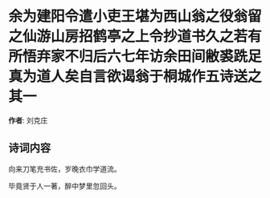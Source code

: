# 余为建阳令遣小吏王堪为西山翁之役翁留之仙游山房招鹤亭之上令抄道书久之若有所悟弃家不归后六七年访余田间敝裘跣足真为道人矣自言欲谒翁于桐城作五诗送之  其一

**作者**: 刘克庄

## 诗词内容

向来刀笔充书佐，岁晚衣巾学道流。

毕竟贤于人一著，醉中梦里忽回头。

